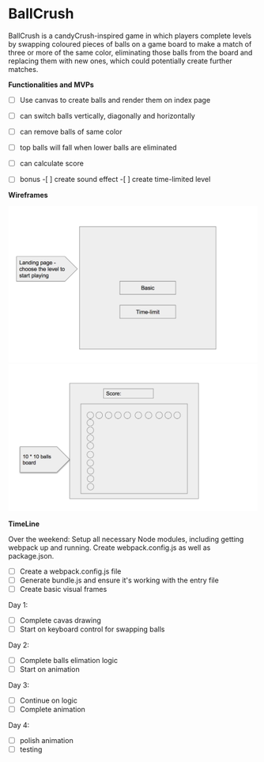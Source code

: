 # BallCrush
BallCrush is a candyCrush-inspired game in which players complete levels by swapping coloured pieces of balls on a game board to make a match of three or more of the same color, eliminating those balls from the board and replacing them with new ones, which could potentially create further matches.


**Functionalities and MVPs**
- [ ]  Use canvas to create balls and render them on index page
- [ ]  can switch balls vertically, diagonally and horizontally
- [ ]  can remove balls of same color
- [ ]  top balls will fall when lower balls are eliminated
- [ ]  can calculate score
- [ ]  bonus
        -[ ] create sound effect
        -[ ] create time-limited level


**Wireframes**

![index](lib/images/index.png)
![player](lib/images/player.png)


**TimeLine**


Over the weekend: Setup all necessary Node modules, including getting webpack up and running. Create webpack.config.js as well as package.json.

- [ ] Create a webpack.config.js file
- [ ] Generate bundle.js and ensure it's working with the entry file
- [ ] Create basic visual frames

Day 1:

- [ ] Complete cavas drawing
- [ ] Start on keyboard control for swapping balls

Day 2:
- [ ] Complete balls elimation logic
- [ ] Start on animation

Day 3:
- [ ] Continue on logic
- [ ] Complete animation

Day 4:
- [ ] polish animation
- [ ] testing
